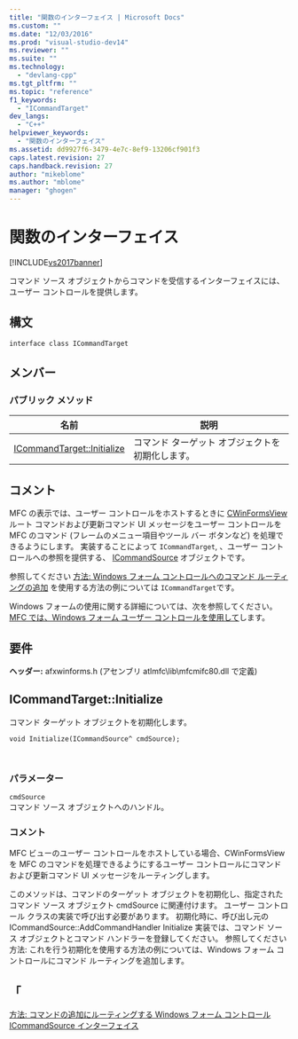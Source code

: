```yaml
---
title: "関数のインターフェイス | Microsoft Docs"
ms.custom: ""
ms.date: "12/03/2016"
ms.prod: "visual-studio-dev14"
ms.reviewer: ""
ms.suite: ""
ms.technology: 
  - "devlang-cpp"
ms.tgt_pltfrm: ""
ms.topic: "reference"
f1_keywords: 
  - "ICommandTarget"
dev_langs: 
  - "C++"
helpviewer_keywords: 
  - "関数のインターフェイス"
ms.assetid: dd9927f6-3479-4e7c-8ef9-13206cf901f3
caps.latest.revision: 27
caps.handback.revision: 27
author: "mikeblome"
ms.author: "mblome"
manager: "ghogen"
---
```

# 関数のインターフェイス
[!INCLUDE[vs2017banner](../../assembler/inline/includes/vs2017banner.md)]

コマンド ソース オブジェクトからコマンドを受信するインターフェイスには、ユーザー コントロールを提供します。  
  
## <a name="syntax"></a>構文  
  
```  
interface class ICommandTarget  
```  
  
## <a name="members"></a>メンバー  
  
### <a name="public-methods"></a>パブリック メソッド  
  
|名前|説明|  
|----------|-----------------|  
|[ICommandTarget::Initialize](#icommandtarget__initialize)|コマンド ターゲット オブジェクトを初期化します。|  
  
## <a name="remarks"></a>コメント  
 MFC の表示では、ユーザー コントロールをホストするときに [CWinFormsView](../../mfc/reference/cwinformsview-class.md) ルート コマンドおよび更新コマンド UI メッセージをユーザー コントロールを MFC のコマンド (フレームのメニュー項目やツール バー ボタンなど) を処理できるようにします。 実装することによって `ICommandTarget`, 、ユーザー コントロールへの参照を提供する、 [ICommandSource](../../mfc/reference/icommandsource-interface.md) オブジェクトです。  
  
 参照してください [方法: Windows フォーム コントロールへのコマンド ルーティングの追加](../../dotnet/how-to-add-command-routing-to-the-windows-forms-control.md) を使用する方法の例については `ICommandTarget`です。  
  
 Windows フォームの使用に関する詳細については、次を参照してください。 [MFC では、Windows フォーム ユーザー コントロールを使用して](../../dotnet/using-a-windows-form-user-control-in-mfc.md)します。  
  
## <a name="requirements"></a>要件  
 **ヘッダー:** afxwinforms.h (アセンブリ atlmfc\lib\mfcmifc80.dll で定義)  
  
##  <a name="a-nameicommandtargetinitializea-icommandtargetinitialize"></a><a name="icommandtarget__initialize"></a> ICommandTarget::Initialize  
 コマンド ターゲット オブジェクトを初期化します。  
  
```  
void Initialize(ICommandSource^ cmdSource);

 
```  
  
### <a name="parameters"></a>パラメーター  
 `cmdSource`  
 コマンド ソース オブジェクトへのハンドル。  
  
### <a name="remarks"></a>コメント  
 MFC ビューのユーザー コントロールをホストしている場合、CWinFormsView を MFC のコマンドを処理できるようにするユーザー コントロールにコマンドおよび更新コマンド UI メッセージをルーティングします。  
  
 このメソッドは、コマンドのターゲット オブジェクトを初期化し、指定されたコマンド ソース オブジェクト cmdSource に関連付けます。 ユーザー コントロール クラスの実装で呼び出す必要があります。 初期化時に、呼び出し元の ICommandSource::AddCommandHandler Initialize 実装では、コマンド ソース オブジェクトとコマンド ハンドラーを登録してください。 参照してください方法: これを行う初期化を使用する方法の例については、Windows フォーム コントロールにコマンド ルーティングを追加します。  
  
## <a name="see-also"></a>「  
 [方法: コマンドの追加にルーティングする Windows フォーム コントロール](../../dotnet/how-to-add-command-routing-to-the-windows-forms-control.md)   
 [ICommandSource インターフェイス](../../mfc/reference/icommandsource-interface.md)



